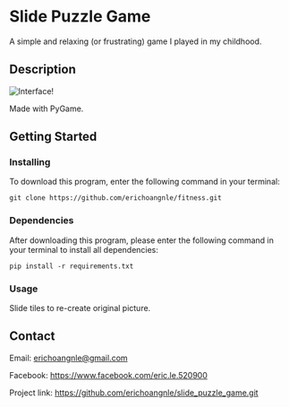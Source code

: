 # Slide Puzzle Game

A simple and relaxing (or frustrating) game I played in my childhood.

## Description

![Interface!](readme_img/1.png "Interfacer")

Made with PyGame.

## Getting Started

### Installing

To download this program, enter the following command in your terminal:
```
git clone https://github.com/erichoangnle/fitness.git
```

### Dependencies

After downloading this program, please enter the following command in your terminal to install all dependencies:

```
pip install -r requirements.txt
```

### Usage

Slide tiles to re-create original picture.

## Contact

Email: erichoangnle@gmail.com

Facebook: https://www.facebook.com/eric.le.520900

Project link: https://github.com/erichoangnle/slide_puzzle_game.git
